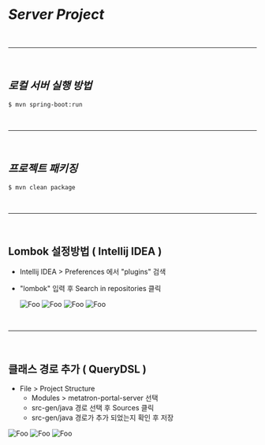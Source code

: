 # *Server Project*

<br/>

------

<br/>

## *로컬 서버 실행 방법*

```shell
$ mvn spring-boot:run
```

<br/>

------

<br/>

## *프로젝트 패키징*

```shell
$ mvn clean package
```



<br/>

------

<br/>

## Lombok 설정방법 ( Intellij IDEA )

- Intellij IDEA > Preferences 에서 "plugins" 검색 

- "lombok" 입력 후 Search in repositories 클릭

  ![Foo](https://tde.sktelecom.com/wiki/download/attachments/159061371/%E1%84%89%E1%85%B3%E1%84%8F%E1%85%B3%E1%84%85%E1%85%B5%E1%86%AB%E1%84%89%E1%85%A3%E1%86%BA%202018-03-21%20%E1%84%8B%E1%85%A9%E1%84%92%E1%85%AE%203.51.05.png?version=1&modificationDate=1521615321000&api=v2)
  ![Foo](https://tde.sktelecom.com/wiki/download/attachments/159061371/%E1%84%89%E1%85%B3%E1%84%8F%E1%85%B3%E1%84%85%E1%85%B5%E1%86%AB%E1%84%89%E1%85%A3%E1%86%BA%202018-03-21%20%E1%84%8B%E1%85%A9%E1%84%92%E1%85%AE%203.51.14.png?version=1&modificationDate=1521615340000&api=v2)
  ![Foo](https://tde.sktelecom.com/wiki/download/attachments/159061371/%E1%84%89%E1%85%B3%E1%84%8F%E1%85%B3%E1%84%85%E1%85%B5%E1%86%AB%E1%84%89%E1%85%A3%E1%86%BA%202018-03-21%20%E1%84%8B%E1%85%A9%E1%84%92%E1%85%AE%203.51.24.png?version=1&modificationDate=1521615354000&api=v2)
  ![Foo](https://tde.sktelecom.com/wiki/download/attachments/159061371/image.png?version=1&modificationDate=1535431349000&api=v2)

<br/>

------

<br/>

## 클래스 경로 추가 ( QueryDSL )

- File > Project Structure
  - Modules > metatron-portal-server 선택
  - src-gen/java 경로 선택 후 Sources 클릭
  - src-gen/java 경로가 추가 되었는지 확인 후 저장

![Foo](https://tde.sktelecom.com/wiki/download/attachments/159061371/%E1%84%89%E1%85%B3%E1%84%8F%E1%85%B3%E1%84%85%E1%85%B5%E1%86%AB%E1%84%89%E1%85%A3%E1%86%BA%202018-03-21%20%E1%84%8B%E1%85%A9%E1%84%92%E1%85%AE%204.07.06.png?version=1&modificationDate=1521616256000&api=v2)
![Foo](https://tde.sktelecom.com/wiki/download/attachments/159061371/%E1%84%89%E1%85%B3%E1%84%8F%E1%85%B3%E1%84%85%E1%85%B5%E1%86%AB%E1%84%89%E1%85%A3%E1%86%BA%202018-03-21%20%E1%84%8B%E1%85%A9%E1%84%92%E1%85%AE%204.07.24.png?version=1&modificationDate=1521616382000&api=v2)
![Foo](https://tde.sktelecom.com/wiki/download/attachments/159061371/%E1%84%89%E1%85%B3%E1%84%8F%E1%85%B3%E1%84%85%E1%85%B5%E1%86%AB%E1%84%89%E1%85%A3%E1%86%BA%202018-03-21%20%E1%84%8B%E1%85%A9%E1%84%92%E1%85%AE%204.07.45.png?version=1&modificationDate=1521616397000&api=v2)